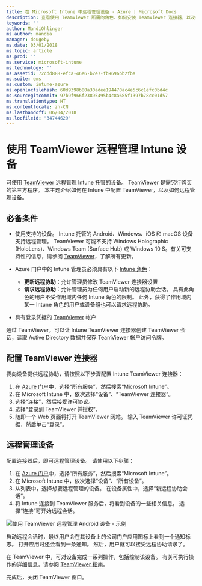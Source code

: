 ```yaml
---
title: 在 Microsoft Intune 中远程管理设备 - Azure | Microsoft Docs
description: 查看使用 TeamViewer 所需的角色、如何安装 TeamViewer 连接器，以及在 Azure 门户中使用 Microsoft Intune 远程管理设备的分步指南
keywords: ''
author: MandiOhlinger
ms.author: mandia
manager: dougeby
ms.date: 03/01/2018
ms.topic: article
ms.prod: ''
ms.service: microsoft-intune
ms.technology: ''
ms.assetid: 72cdd888-efca-46e6-b2e7-fb9696bb2fba
ms.suite: ems
ms.custom: intune-azure
ms.openlocfilehash: 60d9398b80a30adee194470ac4e5c6c1efc0bd4c
ms.sourcegitcommit: 97b9f966f23895495b4c8a685f1397b78cc01d57
ms.translationtype: HT
ms.contentlocale: zh-CN
ms.lasthandoff: 06/04/2018
ms.locfileid: "34744629"
---
```

# <a name="use-teamviewer-to-remotely-administer-intune-devices"></a>使用 TeamViewer 远程管理 Intune 设备

可使用 [TeamViewer](https://www.teamviewer.com) 远程管理 Intune 托管的设备。 TeamViewer 是需另行购买的第三方程序。 本主题介绍如何在 Intune 中配置 TeamViewer，以及如何远程管理设备。 

## <a name="prerequisites"></a>必备条件

- 使用支持的设备。 Intune 托管的 Android、Windows、iOS 和 macOS 设备支持远程管理。 TeamViewer 可能不支持 Windows Holographic (HoloLens)、Windows Team (Surface Hub) 或 Windows 10 S。有关可支持性的信息，请参阅 [TeamViewer](https://www.teamviewer.com)，了解所有更新。

- Azure 门户中的 Intune 管理员必须具有以下 [Intune 角色](role-based-access-control.md)：  

    - **更新远程协助**：允许管理员修改 TeamViewer 连接器设置
    - **请求远程协助**：允许管理员为任何用户启动新的远程协助会话。 具有此角色的用户不受作用域内任何 Intune 角色的限制。 此外，获得了作用域内某一 Intune 角色的用户或设备组也可以请求远程协助。 

- 具有登录凭据的 [TeamViewer](https://www.teamviewer.com) 帐户

通过 TeamViewer，可以让 Intune TeamViewer 连接器创建 TeamViewer 会话，读取 Active Directory 数据并保存 TeamViewer 帐户访问令牌。

## <a name="configure-the-teamviewer-connector"></a>配置 TeamViewer 连接器

要向设备提供远程协助，请按照以下步骤配置 Intune TeamViewer 连接器：

1. 在 [Azure 门户](https://portal.azure.com)中，选择“所有服务”，然后搜索“Microsoft Intune”。
2. 在 Microsoft Intune 中，依次选择“设备”、“TeamViewer 连接器”。
3. 选择“连接”，然后接受许可协议。
4. 选择“登录到 TeamViewer 并授权”。
5. 随即一个 Web 页面将打开 TeamViewer 网站。 输入 TeamViewer 许可证凭据，然后单击“登录”。

## <a name="remotely-administer-a-device"></a>远程管理设备

配置连接器后，即可远程管理设备。 请使用以下步骤： 

1. 在 [Azure 门户](https://portal.azure.com)中，选择“所有服务”，然后搜索“Microsoft Intune”。
2. 在 Microsoft Intune 中，依次选择“设备”、“所有设备”。
3. 从列表中，选择想要远程管理的设备。 在设备属性中，选择“新远程协助会话”。
4. 将 Intune 连接到 TeamViewer 服务后，将看到设备的一些相关信息。 选择“连接”可开始远程会话。

![使用 TeamViewer 远程管理 Android 设备 - 示例](./media/android-teamviewer.png)

启动远程会话时，最终用户会在其设备上的公司门户应用图标上看到一个通知标志。 打开应用时还会看到一条通知。 然后，用户就可以接受远程协助请求了。

在 TeamViewer 中，可对设备完成一系列操作，包括控制该设备。 有关可执行操作的详细信息，请参阅 [TeamViewer 指南](https://www.teamviewer.com/support/documents/)。

完成后，关闭 TeamViewer 窗口。